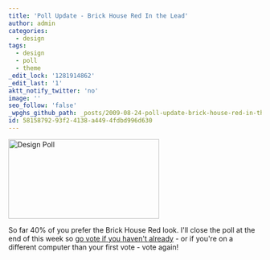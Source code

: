 ```yaml
---
title: 'Poll Update - Brick House Red In the Lead'
author: admin
categories:
  - design
tags:
  - design
  - poll
  - theme
_edit_lock: '1281914862'
_edit_last: '1'
aktt_notify_twitter: 'no'
image: ''
seo_follow: 'false'
_wpghs_github_path: _posts/2009-08-24-poll-update-brick-house-red-in-the-lead.md
id: 58158792-93f2-4138-a449-4fdbd996d630
---
```

<p><img src="https://chrisenns.com/wp-content/uploads/2009/08/Picture-3-300x158.png" alt="Design Poll" title="Design Poll" width="300" height="158" class="aligncenter size-medium wp-image-1774" /></p>
<p>So far 40% of you prefer the Brick House Red look.  I'll close the poll at the end of this week so <a href="https://chrisenns.com/2009/08/20/new-theme-old-theme/">go vote if you haven't already</a> - or if you're on a different computer than your first vote - vote again!</p>
